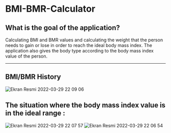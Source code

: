 # BMI-BMR-Calculator

## What is the goal of the application?

Calculating BMI and BMR values and calculating the weight that the person needs to gain or lose in order to reach the ideal body mass index. The application also gives the body type according to the body mass index value of the person.

---

## BMI/BMR History

![Ekran Resmi 2022-03-29 22 09 06](https://user-images.githubusercontent.com/91677453/160688865-546e032f-23c7-4e0b-8275-d9b494f3173a.png)

## The situation where the body mass index value is in the ideal range :

![Ekran Resmi 2022-03-29 22 07 57](https://user-images.githubusercontent.com/91677453/160690022-cecb7043-6ccf-421c-93b8-85078e61005d.png)
![Ekran Resmi 2022-03-29 22 06 54](https://user-images.githubusercontent.com/91677453/160689929-c05c52b1-308c-46f5-b94d-63384b73b665.png)






